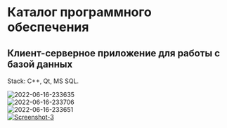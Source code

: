# Каталог программного обеспечения
## Клиент-серверное приложение для работы с базой данных

Stack: C++, Qt, MS SQL. <br>

<img src="https://i.ibb.co/RgxqsQ7/2022-06-16-233635.png" alt="2022-06-16-233635" border="0"><br>
<img src="https://i.ibb.co/BzSj4Wn/2022-06-16-233706.png" alt="2022-06-16-233706" border="0"><br>
<img src="https://i.ibb.co/602fbxL/2022-06-16-233651.png" alt="2022-06-16-233651" border="0"><br>
<a href="https://imgbb.com/"><img src="https://i.ibb.co/0VfccbR/Screenshot-3.png" alt="Screenshot-3" border="0"></a>
